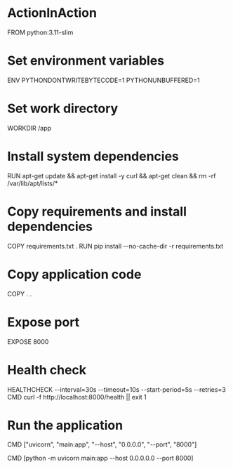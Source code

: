 # ActionInAction


FROM python:3.11-slim

# Set environment variables

ENV PYTHONDONTWRITEBYTECODE=1 
    PYTHONUNBUFFERED=1

# Set work directory

WORKDIR /app

# Install system dependencies

RUN apt-get update && apt-get install -y 
    curl
    && apt-get clean
    && rm -rf /var/lib/apt/lists/*

# Copy requirements and install dependencies

COPY requirements.txt .
RUN pip install --no-cache-dir -r requirements.txt

# Copy application code

COPY . .

# Expose port

EXPOSE 8000

# Health check

HEALTHCHECK --interval=30s --timeout=10s --start-period=5s --retries=3 
    CMD curl -f http://localhost:8000/health || exit 1

# Run the application

CMD ["uvicorn", "main:app", "--host", "0.0.0.0", "--port", "8000"]

CMD [python -m uvicorn main:app --host 0.0.0.0.0 --port 8000]
